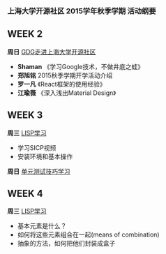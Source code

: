 ### 上海大学开源社区 2015学年秋季学期 活动纲要


WEEK 2
---
**周日**
[GDG走进上海大学开源社区](https://github.com/shuopensourcecommunity/2015-autumn-activity/wiki/W02-GDG%E8%B5%B0%E8%BF%9B%E4%B8%8A%E6%B5%B7%E5%A4%A7%E5%AD%A6%E5%BC%80%E6%BA%90%E7%A4%BE%E5%8C%BA)
* **Shaman**	《学习Google技术，不做井底之蛙》
* **郑旭铭**	2015秋季学期开学活动介绍 
* **罗一凡**	《React框架的使用经验》
* **江瑜薇**	《深入浅出Material Design》

WEEK 3
---
**周三**
[LISP学习](https://github.com/shuopensourcecommunity/2015-autumn-activity/wiki/W03-LISP%E5%AD%A6%E4%B9%A0)
* 学习SICP视频
* 安装环境和基本操作

**周日**
[单元测试技巧学习](https://github.com/shuopensourcecommunity/2015-autumn-activity/wiki/W03-%E5%8D%95%E5%85%83%E6%B5%8B%E8%AF%95)

WEEK 4
---
**周三**
[LISP学习](https://github.com/shuopensourcecommunity/2015-autumn-activity/wiki/W04-LISP%E5%AD%A6%E4%B9%A0)
* 基本元素是什么？
* 如何将这些元素组合在一起(means of combination) 
* 抽象的方法，如何把他们封装成盒子

